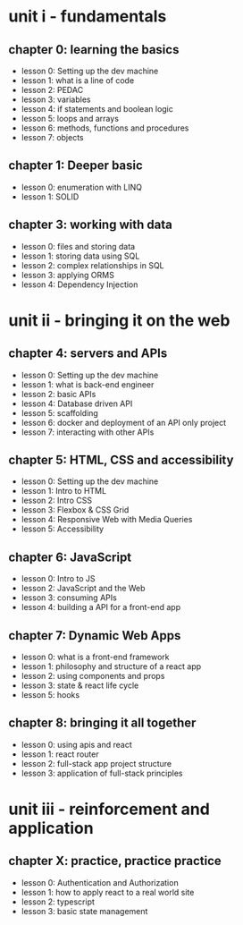 # unit i - fundamentals

## chapter 0: learning the basics

- lesson 0: Setting up the dev machine
- lesson 1: what is a line of code
- lesson 2: PEDAC
- lesson 3: variables
- lesson 4: if statements and boolean logic
- lesson 5: loops and arrays
- lesson 6: methods, functions and procedures
- lesson 7: objects

## chapter 1: Deeper basic

- lesson 0: enumeration with LINQ
- lesson 1: SOLID

## chapter 3: working with data

- lesson 0: files and storing data
- lesson 1: storing data using SQL
- lesson 2: complex relationships in SQL
- lesson 3: applying ORMS
- lesson 4: Dependency Injection

# unit ii - bringing it on the web

## chapter 4: servers and APIs

- lesson 0: Setting up the dev machine
- lesson 1: what is back-end engineer
- lesson 2: basic APIs
- lesson 4: Database driven API
- lesson 5: scaffolding
- lesson 6: docker and deployment of an API only project
- lesson 7: interacting with other APIs

## chapter 5: HTML, CSS and accessibility

- lesson 0: Setting up the dev machine
- lesson 1: Intro to HTML
- lesson 2: Intro CSS
- lesson 3: Flexbox & CSS Grid
- lesson 4: Responsive Web with Media Queries
- lesson 5: Accessibility

## chapter 6: JavaScript

- lesson 0: Intro to JS
- lesson 2: JavaScript and the Web
- lesson 3: consuming APIs
- lesson 4: building a API for a front-end app

## chapter 7: Dynamic Web Apps

- lesson 0: what is a front-end framework
- lesson 1: philosophy and structure of a react app
- lesson 2: using components and props
- lesson 3: state & react life cycle
- lesson 5: hooks

## chapter 8: bringing it all together

- lesson 0: using apis and react
- lesson 1: react router
- lesson 2: full-stack app project structure
- lesson 3: application of full-stack principles

# unit iii - reinforcement and application

## chapter X: practice, practice practice

- lesson 0: Authentication and Authorization
- lesson 1: how to apply react to a real world site
- lesson 2: typescript
- lesson 3: basic state management
